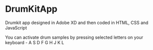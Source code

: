 # DrumKitApp
Drumkit app designed in Adobe XD and then coded in HTML, CSS and JavaScript

You can activate drum samples by pressing selected letters on your keyboard - A S D F G H J K L
